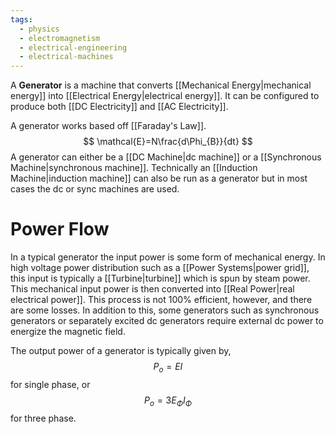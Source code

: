 ```yaml
---
tags:
  - physics
  - electromagnetism
  - electrical-engineering
  - electrical-machines
---
```

A **Generator** is a machine that converts [[Mechanical Energy|mechanical energy]] into [[Electrical Energy|electrical energy]]. It can be configured to produce both [[DC Electricity]] and [[AC Electricity]]. 

A generator works based off [[Faraday's Law]].
$$
\mathcal{E}=N\frac{d\Phi_{B}}{dt}
$$
A generator can either be a [[DC Machine|dc machine]] or a [[Synchronous Machine|synchronous machine]]. Technically an [[Induction Machine|induction machine]] can also be run as a generator but in most cases the dc or sync machines are used.

# Power Flow

In a typical generator the input power is some form of mechanical energy. In high voltage power distribution such as a [[Power Systems|power grid]], this input is typically a [[Turbine|turbine]] which is spun by steam power. This mechanical input power is then converted into [[Real Power|real electrical power]]. This process is not 100% efficient, however, and there are some losses. In addition to this, some generators such as synchronous generators or separately excited dc generators require external dc power to energize the magnetic field. 

The output power of a generator is typically given by,
$$
P_{o}=EI
$$
for single phase, or
$$
P_{o}=3E_{\Phi}I_{\Phi}
$$
for three phase.